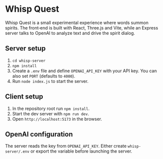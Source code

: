# Whisp Quest

Whisp Quest is a small experimental experience where words summon spirits. The front‑end is built with React, Three.js and Vite, while an Express server talks to OpenAI to analyze text and drive the spirit dialog.

## Server setup

1. `cd whisp-server`
2. `npm install`
3. Create a `.env` file and define `OPENAI_API_KEY` with your API key. You can also set `PORT` (defaults to `4000`).
4. Run `node index.js` to start the server.

## Client setup

1. In the repository root run `npm install`.
2. Start the dev server with `npm run dev`.
3. Open `http://localhost:5173` in the browser.

## OpenAI configuration

The server reads the key from `OPENAI_API_KEY`. Either create `whisp-server/.env` or export the variable before launching the server.
